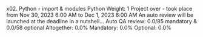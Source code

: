 x02. Python - import & modules
Python
 Weight: 1
 Project over - took place from Nov 30, 2023 6:00 AM to Dec 1, 2023 6:00 AM
 An auto review will be launched at the deadline
In a nutshell…
Auto QA review: 0.0/85 mandatory & 0.0/58 optional
Altogether:  0.0%
Mandatory: 0.0%
Optional: 0.0%
